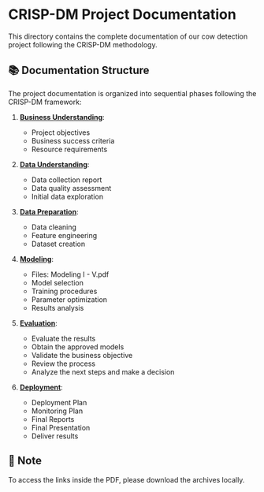 # CRISP-DM Project Documentation

This directory contains the complete documentation of our cow detection project following the CRISP-DM methodology.

## 📚 Documentation Structure

The project documentation is organized into sequential phases following the CRISP-DM framework:

1. **[Business Understanding](./[01]%20Business%20Understanding.pdf)**:

   - Project objectives
   - Business success criteria
   - Resource requirements

2. **[Data Understanding](./[02]%20Data%20Understanding.pdf)**:

   - Data collection report
   - Data quality assessment
   - Initial data exploration

3. **[Data Preparation](./[03]%20Data%20Preparation%20I.pdf)**:

   - Data cleaning
   - Feature engineering
   - Dataset creation

4. **[Modeling](./[04]%20Modeling%20I.pdf)**:
   - Files: Modeling I - V.pdf
   - Model selection
   - Training procedures
   - Parameter optimization
   - Results analysis

5. **[Evaluation](./[11]%20Evaluation.pdf)**:
   - Evaluate the results
   - Obtain the approved models
   - Validate the business objective
   - Review the process
   - Analyze the next steps and make a decision
  
6. **[Deployment](./[12]%20Deployment.pdf)**:
   - Deployment Plan
   - Monitoring Plan
   - Final Reports
   - Final Presentation
   - Deliver results

## 📝 Note

To access the links inside the PDF, please download the archives locally.



